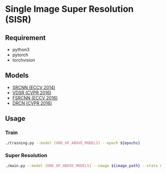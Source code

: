 # Single Image Super Resolution (SISR)

## Requirement

* python3
* pytorch
* torchvision

## Models

* [SRCNN (ECCV 2014)](./models/SRCNN/)
* [VDSR (CVPR 2016)](./models/VDSR/)
* [FSRCNN (ECCV 2016)](./models/FSRCNN/)
* [DRCN (CVPR 2016)](./models/DRCR/)

## Usage

### Train

```bash
./training.py --model [ONE_OF_ABOVE_MODELS] --epoch ${epochs}
```

### Super Resolution

```bash
./main.py --model [ONE_OF_ABOVE_MODELS] --image ${image_path} --state ${state_path} --scale ${upscale_size}
```
